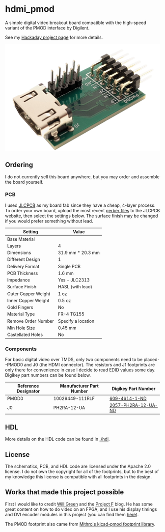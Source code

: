 # hdmi_pmod
A simple digital video breakout board compatible with the high-speed variant of the PMOD interface by Digilent.

See my [Hackaday project page](https://hackaday.io/project/176327-hdmi-pmod) for more details.

![Assembled HDMI PMOD image](./docs/hdmi_pmod.png)

## Ordering
I do not currently sell this board anywhere, but you may order and assemble the board yourself.

### PCB
I used [JLCPCB](https://jlcpcb.com/) as my board fab since they have a cheap, 4-layer process. To order your own board,
upload the most recent [gerber files](./gerbers/) to the JLCPCB website, then select the settings below.
The surface finish may be changed if you would prefer something without lead.

| Setting             | Value              |
| ------------------- | ------------------ |
| Base Material       |                    |
| Layers              | 4                  |
| Dimensions          | 31.9 mm * 20.3 mm  |
| Different Design    | 1                  |
| Delivery Format     | Single PCB         |
| PCB Thickness       | 1.6 mm             |
| Impedance           | Yes - JLC2313      |
| Surface Finish      | HASL (with lead)   |
| Outer Copper Weight | 1 oz               |
| Inner Copper Weight | 0.5 oz             |
| Gold Fingers        | No                 |
| Material Type       | FR-4 TG155         |
| Remove Order Number | Specify a location |
| Min Hole Size       | 0.45 mm            |
| Castellated Holes   | No                 |

### Components
For basic digital video over TMDS, only two components need to be placed--PMOD0 and J0 (the HDMI connector). The
resistors and J1 footprints are only there for convenience in case I decide to read EDID values some day. Digikey part
numbers can be found below.

| Reference Designator | Manufacturer Part Number | Digikey Part Number
| -------------------- | ------------------------ | -------------------
| PMOD0                | 10029449-111RLF          | [609-4614-1-ND](https://www.digikey.com/en/products/detail/amphenol-icc-fci/10029449-111RLF/2785376)
| J0                   | PH2RA-12-UA              | [2057-PH2RA-12-UA-ND](https://www.digikey.com/en/products/detail/adam-tech/PH2RA-12-UA/9830569)

## HDL
More details on the HDL code can be found in [./hdl](./hdl).

## License
The schematics, PCB, and HDL code are licensed under the Apache 2.0 license. I do not own the copyright for all of the
footprints, but to the best of my knowledge this license is compatible with all footprints in the design.

## Works that made this project possible
First I would like to credit [Will Green](https://github.com/WillGreen) and the [Project F](https://projectf.io/) blog.
He has some great content on how to do video on an FPGA, and I use his display timings and DVI encoder modules in this
project (you can find them [here](https://github.com/projf/projf-explore/tree/master/lib/display)).

The PMOD footprint also came from [Mithro's kicad-pmod footprint library](https://github.com/mithro/kicad-pmod).
